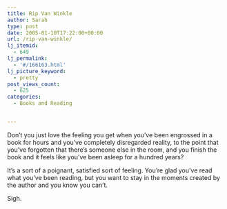 ```yaml
---
title: Rip Van Winkle
author: Sarah
type: post
date: 2005-01-10T17:22:00+00:00
url: /rip-van-winkle/
lj_itemid:
  - 649
lj_permalink:
  - '#/166163.html'
lj_picture_keyword:
  - pretty
post_views_count:
  - 625
categories:
  - Books and Reading


---
```

Don&#8217;t you just love the feeling you get when you&#8217;ve been engrossed in a book for hours and you&#8217;ve completely disregarded reality, to the point that you&#8217;ve forgotten that there&#8217;s someone else in the room, and you finish the book and it feels like you&#8217;ve been asleep for a hundred years?
  
It&#8217;s a sort of a poignant, satisfied sort of feeling. You&#8217;re glad you&#8217;ve read what you&#8217;ve been reading, but you want to stay in the moments created by the author and you know you can&#8217;t.

Sigh.